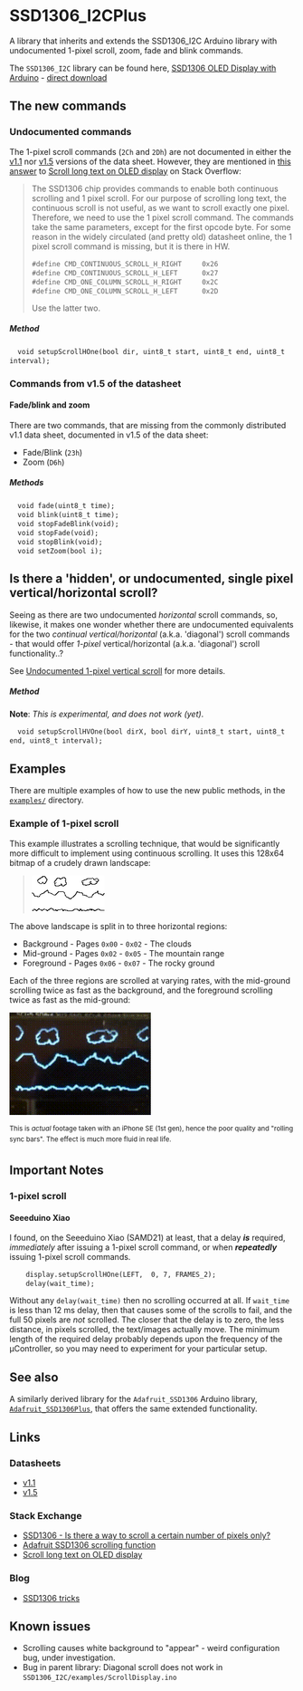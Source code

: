 # SSD1306_I2CPlus
A library that inherits and extends the SSD1306_I2C Arduino library with undocumented 1-pixel scroll, zoom, fade and blink commands.

The `SSD1306_I2C` library can be found here, [SSD1306 OLED Display with Arduino][1] - [direct download][2]

## The new commands

### Undocumented commands

The 1-pixel scroll commands (`2Ch` and `2Dh`) are not documented in either the [v1.1][3] nor [v1.5][4] versions of the data sheet. However, they are mentioned in [this answer](https://stackoverflow.com/a/69200268/4424636) to [Scroll long text on OLED display][7] on Stack Overflow:

> The SSD1306 chip provides commands to enable both continuous scrolling and 1 pixel scroll. For our purpose of scrolling long text, the continuous scroll is not useful, as we want to scroll exactly one pixel. Therefore, we need to use the 1 pixel scroll command. The commands take the same parameters, except for the first opcode byte. For some reason in the widely circulated (and pretty old) datasheet online, the 1 pixel scroll command is missing, but it is there in HW.
> 
>     #define CMD_CONTINUOUS_SCROLL_H_RIGHT		0x26
>     #define CMD_CONTINUOUS_SCROLL_H_LEFT		0x27
>     #define CMD_ONE_COLUMN_SCROLL_H_RIGHT		0x2C
>     #define CMD_ONE_COLUMN_SCROLL_H_LEFT		0x2D
> 
> Use the latter two.

##### Method

```none
  void setupScrollHOne(bool dir, uint8_t start, uint8_t end, uint8_t interval);
```


### Commands from v1.5 of the datasheet

#### Fade/blink and zoom

There are two commands, that are missing from the commonly distributed v1.1 data sheet, documented in v1.5 of the data sheet:

 - Fade/Blink (`23h`)
 - Zoom (`D6h`)

##### Methods

```none
  void fade(uint8_t time);
  void blink(uint8_t time);
  void stopFadeBlink(void);
  void stopFade(void);
  void stopBlink(void);
  void setZoom(bool i);
```

## Is there a 'hidden', or undocumented, single pixel vertical/horizontal scroll?

Seeing as there are two undocumented *horizontal* scroll commands, so, likewise, it makes one wonder whether there are undocumented equivalents for the two *continual vertical/horizontal* (a.k.a. 'diagonal') scroll commands - that would offer *1-pixel* vertical/horizontal (a.k.a. 'diagonal') scroll functionality..?

See [Undocumented 1-pixel vertical scroll](xtras/OnePixelVertScroll.md) for more details.

##### Method

**Note**: *This is experimental, and does not work (yet)*.

```none
  void setupScrollHVOne(bool dirX, bool dirY, uint8_t start, uint8_t end, uint8_t interval);
```

## Examples

There are multiple examples of how to use the new public methods, in the [`examples/`](examples/) directory.

### Example of 1-pixel scroll

This example illustrates a scrolling technique, that would be significantly more difficult to implement using continuous scrolling. It uses this 128x64 bitmap of a crudely drawn landscape:

> [![128x64 Bitmap landscape][9]][9]

The above landscape is split in to three horizontal regions:

 - Background - Pages `0x00` - `0x02` - The clouds
 - Mid-ground - Pages `0x02` - `0x05` - The mountain range
 - Foreground - Pages `0x06` - `0x07` - The rocky ground

Each of the three regions are scrolled at varying rates, with the mid-ground scrolling twice as fast as the background, and the foreground scrolling twice as fast as the mid-ground:

[![Xiao SSD1306 Landscape Scroll][10]][10]

<sup>This is *actual* footage taken with an iPhone SE (1st gen), hence the poor quality and "rolling sync bars". The effect is much more fluid in real life.</sup>

## Important Notes

### 1-pixel scroll

#### Seeeduino Xiao

I found, on the Seeeduino Xiao (SAMD21) at least, that a delay ***is*** required, *immediately* after issuing a 1-pixel scroll command, or when ***repeatedly*** issuing 1-pixel scroll commands. 

```none
    display.setupScrollHOne(LEFT,  0, 7, FRAMES_2);
    delay(wait_time);
```

Without any `delay(wait_time)` then no scrolling occurred at all. If `wait_time` is less than 12 ms delay, then that causes some of the scrolls to fail, and the full 50 pixels are *not* scrolled. The closer that the delay is to zero, the less distance, in pixels scrolled, the text/images actually move. The minimum length of the required delay probably depends upon the frequency of the µController, so you may need to experiment for your particular setup.

## See also

A similarly derived library for the `Adafruit_SSD1306` Arduino library, [`Adafruit_SSD1306Plus`](https://github.com/greenonline/Adafruit_SSD1306Plus), that offers the same extended functionality.

## Links

### Datasheets
- [v1.1][3]
- [v1.5][4]


### Stack Exchange

 - [SSD1306 - Is there a way to scroll a certain number of pixels only?][5]
 - [Adafruit SSD1306 scrolling function][6]
 - [Scroll long text on OLED display][7]

### Blog

 - [SSD1306 tricks](https://gr33nonline.wordpress.com/2025/07/22/ssd1306-tricks/)

## Known issues

 - Scrolling causes white background to "appear" - weird configuration bug, under investigation.
 - Bug in parent library: Diagonal scroll does not work in `SSD1306_I2C/examples/ScrollDisplay.ino`

  [1]: https://www.aidansun.com/articles/ssd1306-arduino/
  [2]: https://www.aidansun.com/dl/SSD1306_I2C.zip
  [3]: https://cdn-shop.adafruit.com/datasheets/SSD1306.pdf
  [4]: https://www.rlocman.ru/i/File/2020/04/17/SSD1306.pdf
  [5]: https://arduino.stackexchange.com/q/51420/6936
  [6]: https://electronics.stackexchange.com/q/485198/64015
  [7]: https://stackoverflow.com/q/40564050/4424636
  [9]: https://github.com/greenonline/Adafruit_SSD1306Plus/blob/main/xtras/Landscape.bmp "128x64 Bitmap landscape"
  [10]: https://github.com/greenonline/Adafruit_SSD1306Plus/blob/main/xtras/Landscape_Video_XiaoDevBoard480pCropped.gif "Xiao SSD1306 Landscape Scroll"

  

